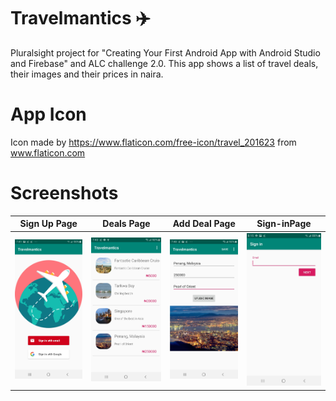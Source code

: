 # Travelmantics :airplane:
Pluralsight project for "Creating Your First Android App with Android Studio and Firebase" and ALC challenge 2.0. This app shows a list of
travel deals, their images and their prices in naira.

# App Icon
Icon made by https://www.flaticon.com/free-icon/travel_201623 from www.flaticon.com


# Screenshots

Sign Up Page           |  Deals Page             |  Add Deal Page             |  Sign-inPage
:-------------------------:|:-------------------------:|:-------------------------:|:-------------------------:
![](screenshots/Screenshot_20190821-194135_Travelmantics.jpg) | ![](screenshots/Screenshot_20190821-194335_Travelmantics.jpg) | ![](screenshots/Screenshot_20190821-194031_Travelmantics.jpg) | ![](screenshots/Screenshot_20190821-201529_Travelmantics.jpg)

